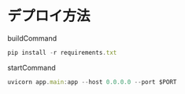 # デプロイ方法
buildCommand<br>
```JavaScript
pip install -r requirements.txt
```
startCommand<br>
```JavaScript
uvicorn app.main:app --host 0.0.0.0 --port $PORT
```

